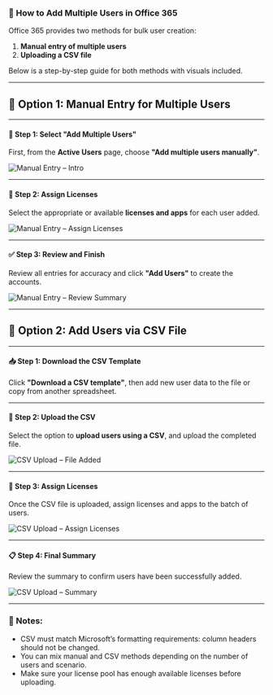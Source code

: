 ### 👥 How to Add Multiple Users in Office 365

Office 365 provides two methods for bulk user creation:

1. **Manual entry of multiple users**
2. **Uploading a CSV file**

Below is a step-by-step guide for both methods with visuals included.

---

## 📝 Option 1: Manual Entry for Multiple Users

---

#### 🧍 Step 1: Select "Add Multiple Users"  
First, from the **Active Users** page, choose **"Add multiple users manually"**.

![Manual Entry – Intro](https://github.com/user-attachments/assets/7b045a18-2892-4b90-af73-0aede001806e)

---

#### 🔑 Step 2: Assign Licenses  
Select the appropriate or available **licenses and apps** for each user added.

![Manual Entry – Assign Licenses](https://github.com/user-attachments/assets/48688d56-6eec-4c9b-b088-bc54d0cfb300)

---

#### ✅ Step 3: Review and Finish  
Review all entries for accuracy and click **"Add Users"** to create the accounts.

![Manual Entry – Review Summary](https://github.com/user-attachments/assets/e123ce24-c07f-4742-a631-0444c5a3ad7e)

---

## 📄 Option 2: Add Users via CSV File

---

#### 📥 Step 1: Download the CSV Template  
Click **"Download a CSV template"**, then add new user data to the file or copy from another spreadsheet.

---

#### 📁 Step 2: Upload the CSV  
Select the option to **upload users using a CSV**, and upload the completed file.

![CSV Upload – File Added](https://github.com/user-attachments/assets/f686cab8-aaac-4ed7-a3e1-ddb8f6d7afdd)

---

#### 🧾 Step 3: Assign Licenses  
Once the CSV file is uploaded, assign licenses and apps to the batch of users.

![CSV Upload – Assign Licenses](https://github.com/user-attachments/assets/ee8fa84d-a968-4d84-a448-a5780abc4732)

---

#### 📋 Step 4: Final Summary  
Review the summary to confirm users have been successfully added.

![CSV Upload – Summary](https://github.com/user-attachments/assets/10624dd2-f971-41e1-b461-a467ade98050)

---

### 📌 Notes:
- CSV must match Microsoft’s formatting requirements: column headers should not be changed.
- You can mix manual and CSV methods depending on the number of users and scenario.
- Make sure your license pool has enough available licenses before uploading.

